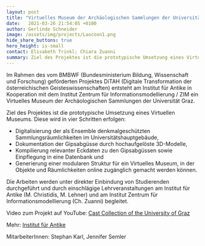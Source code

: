 ```yaml
---
layout: post
title: "Virtuelles Museum der Archäologischen Sammlungen der Universität Graz"
date:   2021-03-26 21:54:05 +0100
author: Gerlinde Schneider
image: /assets/img/projects/Laocoon1.png
hide_share_buttons: true
hero_height: is-small
contact: Elisabeth Trinkl; Chiara Zuanni
summary: Ziel des Projektes ist die prototypische Umsetzung eines Virtuellen Museums der Archäologischen Sammlungen der Universität Graz. Dieses entsteht am Institut für Antike in Kooperation mit dem Zentrum für Informationsmodellierung / ZIM.
---
```


Im Rahmen des vom BMBWF (Bundesministerium Bildung, Wissenschaft und Forschung) geförderten Projektes DiTAH (Digitale Transformation der österreichischen Geisteswissenschaften) entsteht am Institut für Antike in Kooperation mit dem Institut Zentrum für Informationsmodellierung / ZIM ein Virtuelles Museum der Archäologischen Sammlungen der Universität Graz.

Ziel des Projektes ist die prototypische Umsetzung eines Virtuellen Museums. Diese wird in vier Schritten erfolgen:

* Digitalisierung der als Ensemble denkmalgeschützten Sammlungsräumlichkeiten im Universitätshauptgebäude,
* Dokumentation der Gipsabgüsse durch hochaufgelöste 3D-Modelle,
* Kompilierung relevanter Eckdaten zu den Gipsabgüssen sowie Einpflegung in eine Datenbank und
* Generierung einer modularen Struktur für ein Virtuelles Museum, in der Objekte und Räumlichkeiten online zugänglich gemacht werden können.

Die Arbeiten werden unter direkter Einbindung von Studierenden durchgeführt und durch einschlägige Lehrveranstaltungen am Institut für Antike (M. Christidis, M. Lehner) und am Institut Zentrum für Informationsmodellierung (Ch. Zuanni) begleitet.

Video zum Projekt auf YouTube: [Cast Collection of the University of Graz](https://www.youtube.com/watch?v=MpqQQ4jtwcM)

Mehr: [Institut für Antike](https://antike.uni-graz.at/de/museum-sammlungen/archaeologische-sammlungen/virtuelles-museum-der-archaeologischen-sammlungen-der-universitaet-graz/)

MitarbeiterInnen: Stephan Karl, Jennifer Semler 
